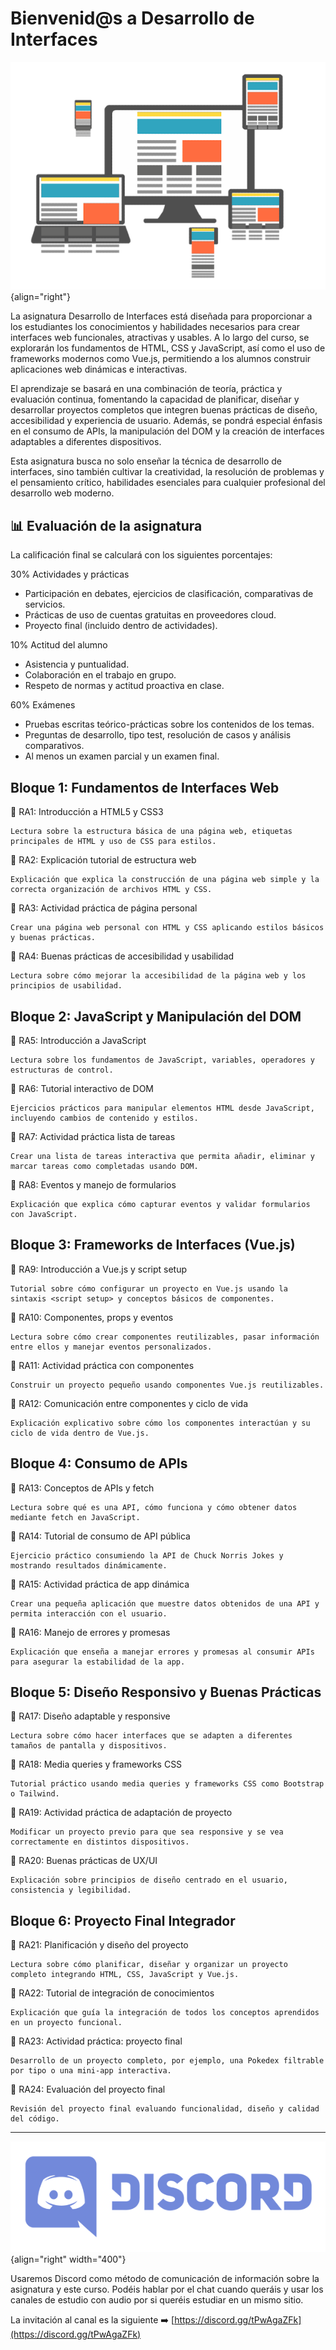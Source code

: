 # Bienvenid@s a Desarrollo de Interfaces

![Discord Logo](assets/intro2.png){align="right"}

La asignatura Desarrollo de Interfaces está diseñada para proporcionar a los estudiantes los conocimientos y habilidades necesarios para crear interfaces web funcionales, atractivas y usables. A lo largo del curso, se explorarán los fundamentos de HTML, CSS y JavaScript, así como el uso de frameworks modernos como Vue.js, permitiendo a los alumnos construir aplicaciones web dinámicas e interactivas.

El aprendizaje se basará en una combinación de teoría, práctica y evaluación continua, fomentando la capacidad de planificar, diseñar y desarrollar proyectos completos que integren buenas prácticas de diseño, accesibilidad y experiencia de usuario. Además, se pondrá especial énfasis en el consumo de APIs, la manipulación del DOM y la creación de interfaces adaptables a diferentes dispositivos.

Esta asignatura busca no solo enseñar la técnica de desarrollo de interfaces, sino también cultivar la creatividad, la resolución de problemas y el pensamiento crítico, habilidades esenciales para cualquier profesional del desarrollo web moderno.

## 📊 Evaluación de la asignatura
La calificación final se calculará con los siguientes porcentajes:

30% Actividades y prácticas

- Participación en debates, ejercicios de clasificación, comparativas de servicios.
- Prácticas de uso de cuentas gratuitas en proveedores cloud.
- Proyecto final (incluido dentro de actividades).

10% Actitud del alumno

- Asistencia y puntualidad.
- Colaboración en el trabajo en grupo.
- Respeto de normas y actitud proactiva en clase.

60% Exámenes

- Pruebas escritas teórico-prácticas sobre los contenidos de los temas.
- Preguntas de desarrollo, tipo test, resolución de casos y análisis comparativos.
- Al menos un examen parcial y un examen final.

## Bloque 1: Fundamentos de Interfaces Web

🔺 RA1: Introducción a HTML5 y CSS3
    
    Lectura sobre la estructura básica de una página web, etiquetas principales de HTML y uso de CSS para estilos.

🔺 RA2: Explicación tutorial de estructura web
    
    Explicación que explica la construcción de una página web simple y la correcta organización de archivos HTML y CSS.

🔺 RA3: Actividad práctica de página personal
    
    Crear una página web personal con HTML y CSS aplicando estilos básicos y buenas prácticas.

🔺 RA4: Buenas prácticas de accesibilidad y usabilidad
    
    Lectura sobre cómo mejorar la accesibilidad de la página web y los principios de usabilidad.

## Bloque 2: JavaScript y Manipulación del DOM

🔺 RA5: Introducción a JavaScript
    
    Lectura sobre los fundamentos de JavaScript, variables, operadores y estructuras de control.

🔺 RA6: Tutorial interactivo de DOM
    
    Ejercicios prácticos para manipular elementos HTML desde JavaScript, incluyendo cambios de contenido y estilos.

🔺 RA7: Actividad práctica lista de tareas
    
    Crear una lista de tareas interactiva que permita añadir, eliminar y marcar tareas como completadas usando DOM.

🔺 RA8: Eventos y manejo de formularios
    
    Explicación que explica cómo capturar eventos y validar formularios con JavaScript.

## Bloque 3: Frameworks de Interfaces (Vue.js)

🔺 RA9: Introducción a Vue.js y script setup

    Tutorial sobre cómo configurar un proyecto en Vue.js usando la sintaxis <script setup> y conceptos básicos de componentes.

🔺 RA10: Componentes, props y eventos

    Lectura sobre cómo crear componentes reutilizables, pasar información entre ellos y manejar eventos personalizados.

🔺 RA11: Actividad práctica con componentes

    Construir un proyecto pequeño usando componentes Vue.js reutilizables.

🔺 RA12: Comunicación entre componentes y ciclo de vida

    Explicación explicativo sobre cómo los componentes interactúan y su ciclo de vida dentro de Vue.js.

## Bloque 4: Consumo de APIs

🔺 RA13: Conceptos de APIs y fetch

    Lectura sobre qué es una API, cómo funciona y cómo obtener datos mediante fetch en JavaScript.

🔺 RA14: Tutorial de consumo de API pública

    Ejercicio práctico consumiendo la API de Chuck Norris Jokes y mostrando resultados dinámicamente.

🔺 RA15: Actividad práctica de app dinámica

    Crear una pequeña aplicación que muestre datos obtenidos de una API y permita interacción con el usuario.

🔺 RA16: Manejo de errores y promesas

    Explicación que enseña a manejar errores y promesas al consumir APIs para asegurar la estabilidad de la app.

## Bloque 5: Diseño Responsivo y Buenas Prácticas

🔺 RA17: Diseño adaptable y responsive

    Lectura sobre cómo hacer interfaces que se adapten a diferentes tamaños de pantalla y dispositivos.

🔺 RA18: Media queries y frameworks CSS

    Tutorial práctico usando media queries y frameworks CSS como Bootstrap o Tailwind.

🔺 RA19: Actividad práctica de adaptación de proyecto

    Modificar un proyecto previo para que sea responsive y se vea correctamente en distintos dispositivos.

🔺 RA20: Buenas prácticas de UX/UI

    Explicación sobre principios de diseño centrado en el usuario, consistencia y legibilidad.

## Bloque 6: Proyecto Final Integrador

🔺 RA21: Planificación y diseño del proyecto

    Lectura sobre cómo planificar, diseñar y organizar un proyecto completo integrando HTML, CSS, JavaScript y Vue.js.

🔺 RA22: Tutorial de integración de conocimientos

    Explicación que guía la integración de todos los conceptos aprendidos en un proyecto funcional.

🔺 RA23: Actividad práctica: proyecto final

    Desarrollo de un proyecto completo, por ejemplo, una Pokedex filtrable por tipo o una mini-app interactiva.

🔺 RA24: Evaluación del proyecto final

    Revisión del proyecto final evaluando funcionalidad, diseño y calidad del código.

---

![Discord Logo](assets/discord.png){align="right" width="400"}

Usaremos Discord como método de comunicación de información sobre la asignatura y este curso. Podéis hablar por el chat cuando queráis y usar los canales de estudio con audio por si queréis estudiar en un mismo sitio.

La invitación al canal es la siguiente ➡️ [https://discord.gg/tPwAgaZFk](https://discord.gg/tPwAgaZFk)